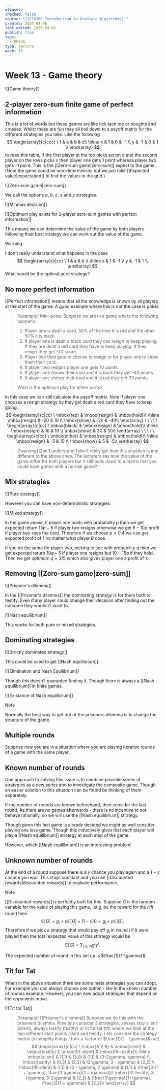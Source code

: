 ```yaml
---
aliases: 
checked: false
course: "[[CS6200 Introduction to Graduate Algorithms]]"
created: 2024-04-06
last_edited: 2024-04-06
publish: true
tags:
  - OMSCS
type: lecture
week: 13
---
```

# Week 13 - Game theory

![[Game theory]]

## 2-player zero-sum finite game of perfect information

This is a lot of words but these games are like tick tack toe or noughts and crosses. Whilst these are fun they all boil down to a payoff matrix for the different strategies you take. Like the following
$$
\begin{array}{c|ccc}
 \ 1 & a & b & c\\ \hline 
x & 1 & 0 & -1 \\
y & -1 & 0 & 1 \\
\end{array}
$$
to read this table, if the first player at the top picks action $a$ and the second player on the rows picks $x$ then player one gets 1 point whereas player two gets -1 point. This is the [[Zero-sum game|zero-sum]] aspect to the game. (Note the game could be non-deterministic but we just take [[Expected value|expectation]] to find the values in the grid.)

![[Zero-sum game|zero-sum]]

We call the options $a$, $b$, $c$, $x$ and $y$ strategies.

![[Minmax decision]]

![[Optimum play exists for 2-player zero-sum games with perfect information]]

This means we can determine the value of the game by both players following their best strategy we can work out the value of the game.  

>[!warning]
>I don't really understand what happens in the case
>$$
> \begin{array}{c|cc}
>  \ 1 & a & b \\ \hline 
> x & 1 &  -1 \\
> y & -1 &  1 \\
> \end{array}
> $$
> What would be the optimal pure strategy?

## No more perfect information

[[Perfect information]] means that all the knowledge is known by all players at the start of the game. A good example where this is not the case is poker.

>[!example] Mini-poker
>Suppose we are in a game where the following happens: 
>1. Player one is dealt a card, 50% of the time it is red and the other 50% it is black.
>2. If player one is dealt a black card they can resign or keep playing. If they are dealt a red card they have to keep playing. If they resign they get -20 score.
>3. Player two then gets to choose to resign or for player one to show them their card.
>	1. If player two resigns player one gets 10 points.
>	2. If player one shows their card and it is back they get -40 points.
>	3. If player one shows their card and it is red they get 30 points.
>
>What is the optimum play for either party?

In this case we can still calculate the payoff matrix. Note if player one chooses a resign strategy by they get dealt a red card they have to keep going.
$$
\begin{array}{c|cc}
 \ \mbox{red} & \mbox{resign} & \mbox{hold}\\ \hline 
\mbox{resign} & -20 & 10 \\
\mbox{show} & -20 & -40\\
\end{array} \ \ \ \ \
\begin{array}{c|cc}
 \ \mbox{black} & \mbox{resign} & \mbox{hold}\\ \hline 
\mbox{resign} & 10 & 10 \\
\mbox{show} & 30 & 30\\
\end{array}  \ \ \ \ \
\begin{array}{c|cc}
 \ \mbox{either} & \mbox{resign} & \mbox{hold}\\ \hline 
\mbox{resign} & -5 & 10 \\
\mbox{show} & 5 & -5\\
\end{array}
$$
>[!warning] Don't understand
>I don't really get how this situation is any different to the above ones. The lecturers say now the value of the game differ for both players but it still boils down to a matrix that you could have gotten with a normal game?

## Mix strategies

![[Pure strategy]]

However you can have non-deterministic strategies.

![[Mixed strategy]]

In the game above, if player one holds with probability $p$ then we get expected return $15p- 5$ if player two resigns otherwise we get $5 - 10p$ profit if player two sees the card. Therefore if we choose $p = 0.4$ we can get expected profit of $1$ no matter what player $B$ does. 

If you do the same for player two, picking to see with probability $q$ then we get expected return $10q - 5$ if player one resigns but $10 - 15q$ if they hold. Then we get optimum $q = 3/5$ which also gives player one a profit of 1.

## Removing [[Zero-sum game|zero-sum]]

![[Prisoner's dilemma]]

In the [[Prisoner's dilemma]] the dominating strategy is for them both to testify. Even if any player could change their decision after finding out the outcome they wouldn't want to.

![[Nash equilibrium]]

This works for both pure or mixed strategies. 

## Dominating strategies

![[Strictly dominated strategy]]

This could be used to get [[Nash equilibrium]].

![[Elimination and Nash Equilibrium]]

Though this doesn't guarantee finding it. Though there is always a [[Nash equilibrium]] in finite games.

![[Existance of Nash equilibrium]]

>[!Note]
>Normally the best way to get out of the prisoners dilemma is to change the structure of the game.

## Multiple rounds

Suppose now you are in a situation where you are playing iterative rounds of a game with the same player.

## Known number of rounds

One approach to solving this issue is to combine possible series of strategies as a new series and to investigate the composite game. Though an easier solution to this situation can be found be thinking of them separately.

If the number of rounds are known beforehand, then consider the last round. As there are no games afterwards - there is no incentive to not behave rationally, so we will use the [[Nash equilibrium]] strategy.

Though given this last game is already decided we might as well consider playing one less game. Though this inductively gives that each player will play a [[Nash equilibrium]] strategy at each step of the game.

However, which [[Nash equilibrium]] is an interesting problem!

## Unknown number of rounds

At the end of a round suppose there is a $\gamma$ chance you play again and a $1-\gamma$ chance you end. This stays constant and you use [[Discounted rewards|discounted rewards]] to evaluate performance.

>[!Note]
>[[Discounted rewards]] is perfectly built for this. Suppose $G$ is the random variable for the value of playing this game, let $g_i$ be the reward for the $i'th$ round then
>$$\mathbb{E}[G] = g_i + \gamma \mathbb{E}[G] + (1-\gamma) 0 = g_i + \gamma \mathbb{E}[G].$$
>Therefore if we pick a strategy that would pay off $g_i$ in round $i$ if it were played then the total expected value of this strategy would be
>$$\mathbb{E}[G] = \sum_{i \in \mathbb{N}} g_i \gamma^i.$$

The expected number of round in this set up is $\frac{1}{1-\gamma}$.

## Tit for Tat

When in the above situation there are some meta strategies you can adopt. For example you can always choose one option - like in the known number of rounds example. However, you can now adopt strategies that depend on the opponents move.

![[Tit for Tat]]

>[!example] [[Prisoner's dilemma]]
>Suppose we do this with the prisoners dilemma. Now lets consider 3 strategies, always stay silent (silent), always testify (testify) or tit for tat (tft) where we look at the two different start points silent and testify. Lets consider the strategy matrix (to simplify things I took a factor of $\frac{1}{1 - \gamma}$ out)
> $$
> \begin{array}{c|cc}
> \ \mbox{A \\ B} & \mbox{silent} & \mbox{testify} & \mbox{tft-silent} & \mbox{tft-testify}\\ \hline 
> \mbox{silent} & (1,1) & (3,0) & (1,1) & (3-2\gamma, \gamma) \\
> \mbox{testify} & (0,3) & (2,2) & (2 \gamma, 3 - \gamma) & (2,2) \\
> \mbox{tft-silent} & (1,1) & (3 - \gamma, 2 \gamma) & (1,1) & (\frac{3}{1 + \gamma}, \frac{3 \gamma}{1 + \gamma})\\
> \mbox{tft-testify} & (\gamma, 3-2\gamma) & (2,2) & (\frac{3\gamma}{1+\gamma}, \frac{3}{1 + \gamma}) & (2,2)\\
> \end{array}
> $$
